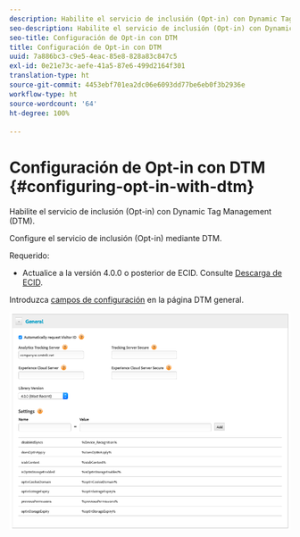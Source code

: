 ```yaml
---
description: Habilite el servicio de inclusión (Opt-in) con Dynamic Tag Management (DTM).
seo-description: Habilite el servicio de inclusión (Opt-in) con Dynamic Tag Management (DTM).
seo-title: Configuración de Opt-in con DTM
title: Configuración de Opt-in con DTM
uuid: 7a886bc3-c9e5-4eac-85e8-828a83c847c5
exl-id: 0e21e73c-aefe-41a5-87e6-499d2164f301
translation-type: ht
source-git-commit: 4453ebf701ea2dc06e6093dd77be6eb0f3b2936e
workflow-type: ht
source-wordcount: '64'
ht-degree: 100%

---
```


# Configuración de Opt-in con DTM {#configuring-opt-in-with-dtm}

Habilite el servicio de inclusión (Opt-in) con Dynamic Tag Management (DTM).

Configure el servicio de inclusión (Opt-in) mediante DTM.

Requerido:

* Actualice a la versión 4.0.0 o posterior de ECID. Consulte [Descarga de ECID](https://github.com/Adobe-Marketing-Cloud/id-service/releases).

Introduzca [campos de configuración](/help/implementation-guides/opt-in-service/api.md) en la página DTM general.

![](assets/DTM-example.png)
